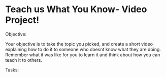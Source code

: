 # Teach us What You Know- Video Project!

Objective:

Your objective is to take the topic you picked, and create a short video explaining how to do it to someone who doesnt know what they are doing. Remember what it was like for you to learn it and think about how you can teach it to others. 

Tasks:
